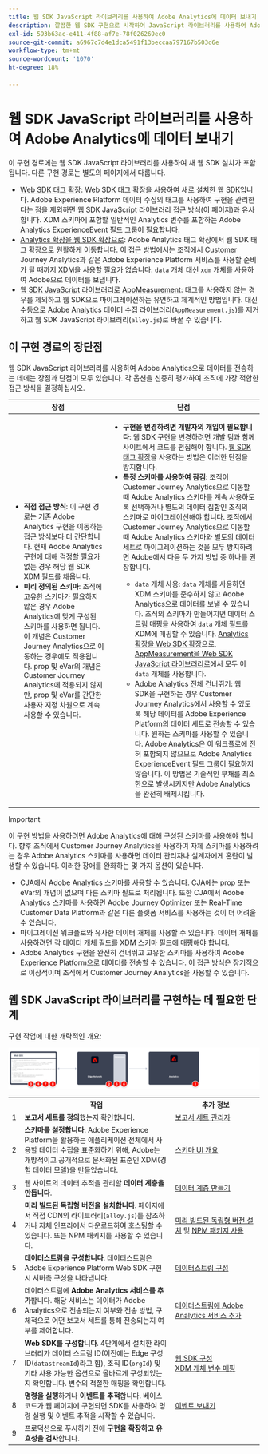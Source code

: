 ```yaml
---
title: 웹 SDK JavaScript 라이브러리를 사용하여 Adobe Analytics에 데이터 보내기
description: 깔끔한 웹 SDK 구현으로 시작하여 JavaScript 라이브러리를 사용하여 Adobe Analytics으로 데이터를 전송합니다.
exl-id: 593b63ac-e411-4f88-af7e-78f026269ec0
source-git-commit: a6967c7d4e1dca5491f13beccaa797167b503d6e
workflow-type: tm+mt
source-wordcount: '1070'
ht-degree: 18%

---
```


# 웹 SDK JavaScript 라이브러리를 사용하여 Adobe Analytics에 데이터 보내기

이 구현 경로에는 웹 SDK JavaScript 라이브러리를 사용하여 새 웹 SDK 설치가 포함됩니다. 다른 구현 경로는 별도의 페이지에서 다룹니다.

* [Web SDK 태그 확장](web-sdk-tag-extension.md): Web SDK 태그 확장을 사용하여 새로 설치한 웹 SDK입니다. Adobe Experience Platform 데이터 수집의 태그를 사용하여 구현을 관리한다는 점을 제외하면 웹 SDK JavaScript 라이브러리 접근 방식(이 페이지)과 유사합니다. XDM 스키마에 포함할 일반적인 Analytics 변수를 포함하는 Adobe Analytics ExperienceEvent 필드 그룹이 필요합니다.
* [Analytics 확장을 웹 SDK 확장으로](analytics-extension-to-web-sdk.md): Adobe Analytics 태그 확장에서 웹 SDK 태그 확장으로 원활하게 이동합니다. 이 접근 방법에서는 조직에서 Customer Journey Analytics과 같은 Adobe Experience Platform 서비스를 사용할 준비가 될 때까지 XDM을 사용할 필요가 없습니다. `data` 개체 대신 `xdm` 개체를 사용하여 Adobe으로 데이터를 보냅니다.
* [웹 SDK JavaScript 라이브러리로 AppMeasurement](appmeasurement-to-web-sdk.md): 태그를 사용하지 않는 경우를 제외하고 웹 SDK으로 마이그레이션하는 유연하고 체계적인 방법입니다. 대신 수동으로 Adobe Analytics 데이터 수집 라이브러리(`AppMeasurement.js`)를 제거하고 웹 SDK JavaScript 라이브러리(`alloy.js`)로 바꿀 수 있습니다.

## 이 구현 경로의 장단점

웹 SDK JavaScript 라이브러리를 사용하여 Adobe Analytics으로 데이터를 전송하는 데에는 장점과 단점이 모두 있습니다. 각 옵션을 신중히 평가하여 조직에 가장 적합한 접근 방식을 결정하십시오.

| 장점 | 단점 |
| --- | --- |
| <ul><li>**직접 접근 방식**: 이 구현 경로는 기존 Adobe Analytics 구현을 이동하는 접근 방식보다 더 간단합니다. 현재 Adobe Analytics 구현에 대해 걱정할 필요가 없는 경우 해당 웹 SDK XDM 필드를 채웁니다.</li><li>**미리 정의된 스키마**: 조직에 고유한 스키마가 필요하지 않은 경우 Adobe Analytics에 맞게 구성된 스키마를 사용하면 됩니다. 이 개념은 Customer Journey Analytics으로 이동하는 경우에도 적용됩니다. prop 및 eVar의 개념은 Customer Journey Analytics에 적용되지 않지만, prop 및 eVar를 간단한 사용자 지정 차원으로 계속 사용할 수 있습니다.</li></ul> | <ul><li>**구현을 변경하려면 개발자의 개입이 필요합니다**: 웹 SDK 구현을 변경하려면 개발 팀과 함께 사이트에서 코드를 편집해야 합니다. [웹 SDK 태그 확장](web-sdk-tag-extension.md)을 사용하는 방법은 이러한 단점을 방지합니다.</li><li>**특정 스키마를 사용하여 잠김**: 조직이 Customer Journey Analytics으로 이동할 때 Adobe Analytics 스키마를 계속 사용하도록 선택하거나 별도의 데이터 집합인 조직의 스키마로 마이그레이션해야 합니다. 조직에서 Customer Journey Analytics으로 이동할 때 Adobe Analytics 스키마와 별도의 데이터 세트로 마이그레이션하는 것을 모두 방지하려면 Adobe에서 다음 두 가지 방법 중 하나를 권장합니다.</li><ul><li>`data` 개체 사용: `data` 개체를 사용하면 XDM 스키마를 준수하지 않고 Adobe Analytics으로 데이터를 보낼 수 있습니다. 조직의 스키마가 만들어지면 데이터 스트림 매핑을 사용하여 `data` 개체 필드를 XDM에 매핑할 수 있습니다. [Analytics 확장을 Web SDK 확장](analytics-extension-to-web-sdk.md)으로, [AppMeasurement을 Web SDK JavaScript 라이브러리로](appmeasurement-to-web-sdk.md)에서 모두 이 `data` 개체를 사용합니다.</li><li>Adobe Analytics 전체 건너뛰기: 웹 SDK을 구현하는 경우 Customer Journey Analytics에서 사용할 수 있도록 해당 데이터를 Adobe Experience Platform의 데이터 세트로 전송할 수 있습니다. 원하는 스키마를 사용할 수 있습니다. Adobe Analytics은 이 워크플로에 전혀 포함되지 않으므로 Adobe Analytics ExperienceEvent 필드 그룹이 필요하지 않습니다. 이 방법은 기술적인 부채를 최소한으로 발생시키지만 Adobe Analytics을 완전히 배제시킵니다.</li></ul></ul> |

>[!IMPORTANT]
>
>이 구현 방법을 사용하려면 Adobe Analytics에 대해 구성된 스키마를 사용해야 합니다. 향후 조직에서 Customer Journey Analytics을 사용하여 자체 스키마를 사용하려는 경우 Adobe Analytics 스키마를 사용하면 데이터 관리자나 설계자에게 혼란이 발생할 수 있습니다. 이러한 장애를 완화하는 몇 가지 옵션이 있습니다.
>
>* CJA에서 Adobe Analytics 스키마를 사용할 수 있습니다. CJA에는 prop 또는 eVar의 개념이 없으며 다른 스키마 필드로 처리됩니다. 또한 CJA에서 Adobe Analytics 스키마를 사용하면 Adobe Journey Optimizer 또는 Real-Time Customer Data Platform과 같은 다른 플랫폼 서비스를 사용하는 것이 더 어려울 수 있습니다.
>* 마이그레이션 워크플로와 유사한 데이터 개체를 사용할 수 있습니다. 데이터 개체를 사용하려면 각 데이터 개체 필드를 XDM 스키마 필드에 매핑해야 합니다.
>* Adobe Analytics 구현을 완전히 건너뛰고 고유한 스키마를 사용하여 Adobe Experience Platform으로 데이터를 전송할 수 있습니다. 이 접근 방식은 장기적으로 이상적이며 조직에서 Customer Journey Analytics을 사용할 수 있습니다.

## 웹 SDK JavaScript 라이브러리를 구현하는 데 필요한 단계

구현 작업에 대한 개략적인 개요:

![이 섹션에 설명된 대로 Web SDK 워크플로를 사용하여 Adobe Analytics을 구현하는 방법입니다.](../../assets/websdk-annotated.png)

<table style="width:100%">

<tr>
<th style="width:5%"></th><th style="width:60%"><b>작업</b></th><th style="width:35%"><b>추가 정보</b></th>
</tr>

<tr>
<td>1</td>
<td><b>보고서 세트를 정의</b>했는지 확인합니다.</td>
<td><a href="/help/admin/tools/manage-rs/report-suites-admin.md">보고서 세트 관리자</a></td>
</tr>

<tr>
<td>2</td>
<td><b>스키마를 설정합니다</b>. Adobe Experience Platform을 활용하는 애플리케이션 전체에서 사용할 데이터 수집을 표준화하기 위해, Adobe는 개방적이고 공개적으로 문서화된 표준인 XDM(경험 데이터 모델)을 만들었습니다.</td>
<td><a href="https://experienceleague.adobe.com/docs/experience-platform/xdm/ui/overview.html?lang=ko">스키마 UI 개요</a></td>
</tr>

<tr>
<td>3</td>
<td>웹 사이트의 데이터 추적을 관리할 <b>데이터 계층을 만듭니다</b>.</td>
<td><a href="../../prepare/data-layer.md">데이터 계층 만들기</a></td>
</tr>

<tr>
<td> 4</td>
<td><b>미리 빌드된 독립형 버전을 설치합니다</b>. 페이지에서 직접 CDN의 라이브러리(<code>alloy.js</code>)를 참조하거나 자체 인프라에서 다운로드하여 호스팅할 수 있습니다. 또는 NPM 패키지를 사용할 수 있습니다.</td>
<td><a href="https://experienceleague.adobe.com/docs/experience-platform/web-sdk/install/library.html?lang=ko">미리 빌드된 독립형 버전 설치</a> 및 <a href="https://experienceleague.adobe.com/docs/experience-platform/web-sdk/install/npm.html?lang=ko">NPM 패키지 사용</a></td>
</tr>

<tr>
<td>5</td>
<td><b>데이터스트림을 구성합니다</b>. 데이터스트림은 Adobe Experience Platform Web SDK 구현 시 서버측 구성을 나타냅니다.</td>
<td><a href="https://experienceleague.adobe.com/docs/experience-platform/edge/datastreams/configure.html?lang=ko">데이터스트림 구성<a></td> 
</tr>

<td>6</td>
<td>데이터스트림에 <b>Adobe Analytics 서비스를 추가</b>합니다. 해당 서비스는 데이터가 Adobe Analytics으로 전송되는지 여부와 전송 방법, 구체적으로 어떤 보고서 세트를 통해 전송되는지 여부를 제어합니다.</td>
<td><a href="https://experienceleague.adobe.com/docs/experience-platform/edge/datastreams/configure.html?lang=ko#analytics">데이터스트림에 Adobe Analytics 서비스 추가</a></td>
</tr>

<tr>
<td>7</td>
<td><b>Web SDK를 구성합니다</b>. 4단계에서 설치한 라이브러리가 데이터 스트림 ID(이전에는 Edge 구성 ID(<code>datastreamId</code>)라고 함), 조직 ID(<code>orgId</code>) 및 기타 사용 가능한 옵션으로 올바르게 구성되었는지 확인합니다. 변수의 적절한 매핑을 확인합니다. </td>
<td><a href="https://experienceleague.adobe.com/docs/experience-platform/web-sdk/commands/configure/overview.html?lang=ko">웹 SDK 구성</a><br/><a href="../xdm-var-mapping.md">XDM 개체 변수 매핑</a></td>
</tr>

<tr>
<td>8</td>
<td><b>명령을 실행</b>하거나 <b>이벤트를 추적</b>합니다. 베이스 코드가 웹 페이지에 구현되면 SDK를 사용하여 명령 실행 및 이벤트 추적을 시작할 수 있습니다.
</td>
<td><a href="https://experienceleague.adobe.com/docs/experience-platform/web-sdk/commands/sendevent/overview.html?lang=ko">이벤트 보내기</a></td>
</tr>

<tr>
<td>9</td><td>프로덕션으로 푸시하기 전에 <b>구현을 확장하고 유효성을 검사</b>합니다.</td><td></td> 
</tr>
</table>
